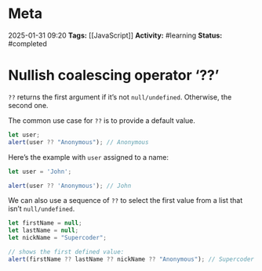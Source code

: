 # Meta
2025-01-31 09:20
**Tags:** [[JavaScript]]
**Activity:** #learning 
**Status:** #completed 

# Nullish coalescing operator ‘??’

`??` returns the first argument if it’s not `null/undefined`. Otherwise, the second one.

The common use case for `??` is to provide a default value.
```JavaScript title:example.js
let user;
alert(user ?? "Anonymous"); // Anonymous
```

Here’s the example with `user` assigned to a name:
```JavaScript title:example.js
let user = 'John';

alert(user ?? 'Anonymous'); // John
```

We can also use a sequence of `??` to select the first value from a list that isn’t `null/undefined`.
```JavaScript title:example.js
let firstName = null;
let lastName = null;
let nickName = "Supercoder";

// shows the first defined value:
alert(firstName ?? lastName ?? nickName ?? "Anonymous"); // Supercoder
```